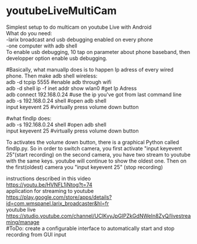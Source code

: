 # youtubeLiveMultiCam
Simplest setup to do multicam on youtube Live with Android  
What do you need:  
-larix broadcast and usb debugging enabled on every phone  
-one computer with adb shell  
 To enable usb debugging, 10 tap on parameter about phone baseband, then developper option enable usb debugging.  

#Basically, what manualIp does is to happen Ip adress of every wired phone. Then make adb shell wireless:  
adb -d tcpip 5555                         #enable adb through wifi   
adb -d shell ip -f inet addr show wlan0   #get Ip Adress  
adb connect 192.168.0.24                  #use the ip you've got from last command line  
adb -s 192.168.0.24 shell                 #open adb shell  
input keyevent 25                         #virtually press volume down button  

#what findIp does:  
adb -s 192.168.0.24 shell                 #open adb shell  
input keyevent 25                         #virtually press volume down button  

To activates the volume down button, there is a graphical Python called findIp.py. So in order to switch camera, you first activate "input keyevent 25"(start recording) on the second camera, you have two stream to youtube with the same keys. youtube will continue to show the oldest one. Then on the first(oldest) camera you "input keyevent 25" (stop recording)



instructions described in this video  
https://youtu.be/HVNFL1jNtog?t=74  
application for streaming to youtube  
https://play.google.com/store/apps/details?id=com.wmspanel.larix_broadcaster&hl=fr  
youtube live  
https://studio.youtube.com/channel/UClKvyJpGlPZkGdNWeIn8ZyQ/livestreaming/manage  
#ToDo: create a configurable interface to automatically start and stop recording from GUI input  
